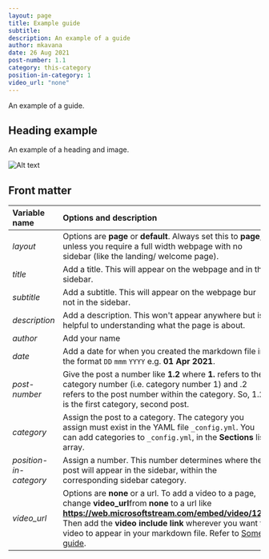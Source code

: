 ```yaml
---
layout: page
title: Example guide
subtitle:
description: An example of a guide
author: mkavana
date: 26 Aug 2021
post-number: 1.1
category: this-category
position-in-category: 1
video_url: "none"
---
```


An example of a guide.

## Heading example

An example of a heading and image.

![Alt text](../assets/images/01-this-category\01-example-guide/01-image.png)

## Front matter

Variable name|Options and description
:---|:---
*layout*|Options are **page** or **default**. Always set this to **page**, unless you require a full width webpage with no sidebar (like the landing/ welcome page).
*title*|Add a title. This will appear on the webpage and in the sidebar.
*subtitle*|Add a subtitle. This will appear on the webpage bur not in the sidebar.
*description*|Add a description. This won't appear anywhere but is helpful to understanding what the page is about.
*author*|Add your name
*date*|Add a date for when you created the markdown file in the format `DD` `mmm` `YYYY` e.g. **01 Apr 2021**.
*post-number*|Give the post a number like **1.2** where **1.** refers to the category number (i.e. category number 1) and .2 refers to the post number within the category. So, 1.2 is the first category, second post.
*category*|Assign the post to a category. The category you assign must exist in the YAML file `_config.yml`. You can add categories to `_config.yml`, in the **Sections** list/ array.
*position-in-category*|Assign a number. This number determines where the post will appear in the sidebar, within the  corresponding sidebar category.
*video_url*|Options are **none** or a url. To add a video to a page, change **video_url**from **none** to a url like **https://web.microsoftstream.com/embed/video/123**. Then add the **video include link** wherever you want to video to appear in your markdown file. Refer to [Some guide](/that-category/some-guide).
